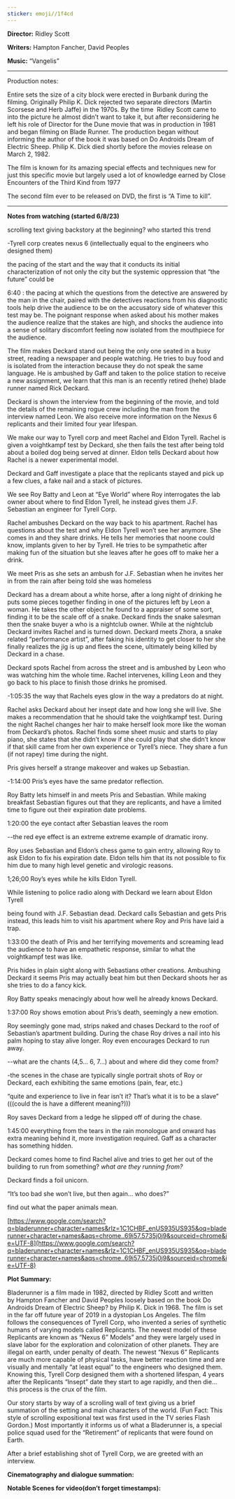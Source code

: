 ```yaml
---
sticker: emoji//1f4cd
---
```

**Director:**  Ridley Scott

**Writers:** Hampton Fancher, David Peoples

**Music:** “Vangelis”

---

Production notes: 

Entire sets the size of a city block were erected in Burbank during the filming. Originally Philip K. Dick rejected two separate directors (Martin Scorsese and Herb Jaffe) in the 1970s. By the time  Ridley Scott came to into the picture he almost didn’t want to take it, but after reconsidering he left his role of Director for the Dune movie that was in production in 1981 and began filming on Blade Runner. The production began without informing the author of the book it was based on Do Androids Dream of Electric Sheep. Philip K. Dick died shortly before the movies release on March 2, 1982. 

The film is known for its amazing special effects and techniques new for just this specific movie but largely used a lot of knowledge earned by Close Encounters of the Third Kind from 1977

The second film ever to be released on DVD, the first is “A Time to kill”. 

---

**Notes from watching (started 6/8/23)**

scrolling text giving backstory at the beginning? who started this trend

-Tyrell corp creates nexus 6 (intellectually equal to the engineers who designed them)

the pacing of the start and the way that it conducts its initial characterization of not only the city but the systemic oppression that “the future” could be 

6:40 : the pacing at which the questions from the detective are answered by the man in the chair, paired with the detectives reactions from his diagnostic tools help drive the audience to be on the accusatory side of whatever this test may be. The poignant response when asked about his mother makes the audience realize that the stakes are high, and shocks the audience into a sense of solitary discomfort feeling now isolated from the mouthpiece for the audience. 

The film makes Deckard stand out being the only one seated in a busy street, reading a newspaper and people watching. He tries to buy food and is isolated from the interaction because they do not speak the same language. He is ambushed by Gaff and taken to the police station to receive a new assignment, we learn that this man is an recently retired (hehe) blade runner named Rick Deckard. 

Deckard is shown the interview from the beginning of the movie, and told the details of the remaining rogue crew including the man from the interview named Leon. We also receive more information on the Nexus 6 replicants and their limited four year lifespan. 

We make our way to Tyrell corp and meet Rachel and Eldon Tyrell. Rachel is given a voightkampf test by Deckard, she then fails the test after being told about a boiled dog being served at dinner. Eldon tells Deckard about how Rachel is a newer experimental model. 

Deckard and Gaff investigate a place that the replicants stayed and pick up a few clues, a fake nail and a stack of pictures. 

We see Roy Batty and Leon at “Eye World” where Roy interrogates the lab owner about where to find Eldon Tyrell, he instead gives them J.F. Sebastian an engineer for Tyrell Corp. 

Rachel ambushes Deckard on the way back to his apartment. Rachel has questions about the test and why Eldon Tyrell won’t see her anymore. She comes in and they share drinks. He tells her memories that noone could know, implants given to her by Tyrell. He tries to be sympathetic after making fun of the situation but she leaves after he goes off to make her a drink.  

We meet Pris as she sets an ambush for J.F. Sebastian when he invites her in from the rain after being told she was homeless

Deckard has a dream about a white horse, after a long night of drinking he puts some pieces together finding in one of the pictures left by Leon a woman. He takes the other object he found to a appraiser of some sort, finding it to be the scale off of a snake. Deckard finds the snake salesman then the snake buyer a who is a nightclub owner. While at the nightclub Deckard invites Rachel and is turned down. Deckard meets Zhora, a snake related “performance artist”, after faking his identity to get closer to her she finally realizes the jig is up and flees the scene, ultimately being killed by Deckard in a chase. 

Deckard spots Rachel from across the street and is ambushed by Leon who was watching him the whole time. Rachel intervenes, killing Leon and they go back to his place to finish those drinks he promised. 

-1:05:35 the way that Rachels eyes glow in the way a predators do at night. 

Rachel asks Deckard about her insept date and how long she will live. She makes a recommendation that he should take the voightkampf test. During the night Rachel changes her hair to make herself look more like the woman from Deckard’s photos. Rachel finds some sheet music and starts to play piano, she states that she didn’t know if she could play that she didn’t know if that skill came from her own experience or Tyrell’s niece. They share a fun (if not rapey) time during the night. 

Pris gives herself a strange makeover and wakes up Sebastian. 

-1:14:00 Pris’s eyes have the same predator reflection. 

Roy Batty lets himself in and meets Pris and Sebastian. While making breakfast Sebastian figures out that they are replicants, and have a limited time to figure out their expiration date problems. 

1:20:00 the eye contact after Sebastian leaves the room 

--the red eye effect is an extreme extreme example of dramatic irony.

Roy uses Sebastian and Eldon’s chess game to gain entry, allowing Roy to ask Eldon to fix his expiration date. Eldon tells him that its not possible to fix him due to many high level genetic and virologic reasons. 

1;26;00 Roy’s eyes while he kills Eldon Tyrell. 

While listening to police radio along with Deckard we learn about Eldon Tyrell 

being found with J.F. Sebastian dead. Deckard calls Sebastian and gets Pris instead, this leads him to visit his apartment where Roy and Pris have laid a trap.  

1:33:00 the death of Pris and her terrifying movements and screaming lead the audience to have an empathetic response, similar to what the voightkampf test was like. 

Pris hides in plain sight along with Sebastians other creations. Ambushing Deckard it seems Pris may actually beat him but then Deckard shoots her as she tries to do a fancy kick. 

Roy Batty speaks menacingly about how well he already knows Deckard. 

1:37:00 Roy shows emotion about Pris’s death, seemingly a new emotion. 

Roy seemingly gone mad, strips naked and chases Deckard to the roof of Sebastian’s apartment building. During the chase Roy drives a nail into his palm hoping to stay alive longer. Roy even encourages Deckard to run away. 

--what are the chants (4,5... 6, 7...) about and where did they come from? 

-the scenes in the chase are typically single portrait shots of Roy or Deckard, each exhibiting the same emotions (pain, fear, etc.) 

“quite and experience to live in fear isn’t it? That’s what it is to be a slave” (((could the is have a different meaning?)))

Roy saves Deckard from a ledge he slipped off of during the chase. 

1:45:00 everything from the tears in the rain monologue and onward has extra meaning behind it, more investigation required. Gaff as a character has something hidden. 

Deckard comes home to find Rachel alive and tries to get her out of the building to run from something? _what are they running from?_ 

Deckard finds a foil unicorn. 

“It’s too bad she won’t live, but then again... who does?”

find out what the paper animals mean. 

  

[https://www.google.com/search?q=bladerunner+character+names&rlz=1C1CHBF_enUS935US935&oq=bladerunner+character+names&aqs=chrome..69i57.5735j0j9&sourceid=chrome&ie=UTF-8](https://www.google.com/search?q=bladerunner+character+names&rlz=1C1CHBF_enUS935US935&oq=bladerunner+character+names&aqs=chrome..69i57.5735j0j9&sourceid=chrome&ie=UTF-8)  

**Plot Summary:**   

Bladerunner is a film made in 1982, directed by Ridley Scott and written by Hampton Fancher and David Peoples loosely based on the book Do Androids Dream of Electric Sheep? by Philip K. Dick in 1968. The film is set in the far off future year of 2019 in a dystopian Los Angeles. The film follows the consequences of Tyrell Corp, who invented a series of synthetic humans of varying models called Replicants. The newest model of these Replicants are known as “Nexus 6” Models” and they were largely used in slave labor for the exploration and colonization of other planets. They are illegal on earth, under penalty of death. The newest “Nexus 6” Replicants are much more capable of physical tasks, have better reaction time and are visually and mentally “at least equal” to the engineers who designed them. Knowing this, Tyrell Corp designed them with a shortened lifespan, 4 years after the Replicants “Insept” date they start to age rapidly, and then die... this process is the crux of the film. 

Our story starts by way of a scrolling wall of text giving us a brief summation of the setting and main characters of the world. (Fun Fact: This style of scrolling expositional text was first used in the TV series Flash Gordon.) Most importantly it informs us of what a Bladerunner is, a special police squad used for the “Retirement” of replicants that were found on Earth. 

After a brief establishing shot of Tyrell Corp, we are greeted with an interview. 

  

**Cinematography and dialogue summation:** 

**Notable Scenes for video(don’t forget timestamps):**